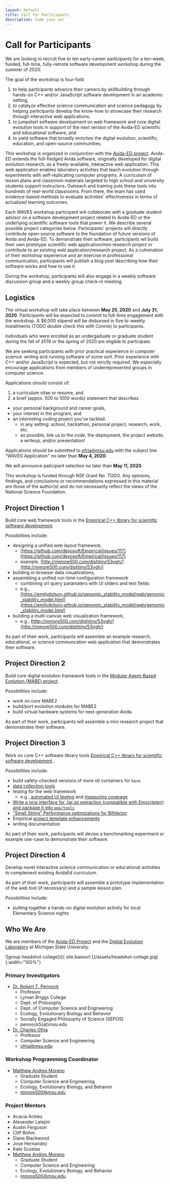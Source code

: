 ```yaml
---
layout: default
title: Call for Participants
description: Come join us!
---
```


# Call for Participants

We are looking to recruit five to ten early-career participants for a ten-week, funded, full-time, fully-remote software development workshop during the summer of 2020.

The goal of the workshop is four-fold:
1. to help participants advance their careers by skillbuilding through hands-on C++ and/or JavaScript software development in an academic setting,
2. to catalyze effective science communication and science pedagogy by helping participants develop the know-how to showcase their research through interactive web applications,
3. to jumpstart software development on web framework and core digital evolution tools in support of the next version of the Avida-ED scientific and educational software, and
4. to yield software that broadly enriches the digital evolution, scientific, education, and open-source communities.

This workshop is organized in conjunction with the [Avida-ED project](https://avida-ed.msu.edu/).
Avida-ED extends the full-fledged Avida software, originally developed for digital evolution research, as a freely-available, interactive web application.
This web application enables laboratory activities that teach evolution through experiments with self-replicating computer programs.
A curriculum of lesson plans and classroom materials targeted to high school and university students support instructors.
Outreach and training puts these tools into hundreds of real-world classrooms.
From there, the team has used evidence-based methods to evaluate activities' effectiveness in terms of actualized learning outcomes.

Each WAVES workshop participant will collaborate with a graduate student advisor on a software development project related to Avida-ED or the underlying scientific software tools that power it.
We describe several possible project categories below.
Participants' projects will directly contribute open-source software to the foundation of future versions of Avida and Avida-ED.
To demonstrate their software, participants wil build their own prototype scientific web application/mini research project or contribute to an existing web application/research project.
As a culmination of their workshop experience and an exercise in professional communication, participants will publish a blog post describing how their software works and how to use it.

During the workshop, participants will also engage in a weekly software discussion group and a weekly group check-in meeting.

## Logistics

The virtual workshop will take place between **May 25, 2020** and **July 31, 2020**.
Participants will be expected to commit to full-time engagement with the workshop.
A $6,000 stipend will be disbursed in five bi-weekly installments (TODO double check this with Connie) to participants.

Individuals who were enrolled as an undergaduate or graduate student during the fall of 2019 or the spring of 2020 are eligible to participate.

We are seeking participants with prior practical experience in computer science: writing and running software of some sort.
Prior experience with C++ and/or JavaScript is expected, but not strictly required.
We especially encourage applications from members of underrepresented groups in computer science.

Applications should consist of:
1. a curriculum vitae or resume, and
2. a brief (appox. 500 to 1000 words) statement that describes
  * your personal background and career goals,
  * your interest in the program, and
  * an interesting coding project you've tackled.
    * in any setting: school, hackathon, personal project, research, work, etc.
    * as possible, link us to the code, the deployment, the project website, a writeup, and/or presentation!

Applications should be submitted to [ofria@msu.edu](ofria@msu.edu) with the subject line "WAVES Application"  no later than **May 4, 2020**.

We will announce paticipant selection no later than **May 11, 2020**.

This workshop is funded through NSF Grant No. TODO.
Any opinions, findings, and conclusions or recommendations expressed in this material are those of the author(s) and do not necessarily reflect the views of the National Science Foundation.

## Project Direction 1

Build core web framework tools in the [Empirical C++ library for scientific software development](https://github.com/devosoft/Empirical).

Possibilities include:
* designing a unified web layout framework,
  * [https://github.com/devosoft/Empirical/issues/117](https://github.com/devosoft/Empirical/issues/117)
  * example, [http://mmore500.com/dishtiny/53vgh/](http://mmore500.com/dishtiny/53vgh/)
* building in-browser data visualizations,
* assembling a unified run-time configuration framework
  * combining url query paramaters with UI sliders and text fields
  * e.g., [https://emilydolson.github.io/genomic_stability_model/web/genomic_stability_model.html](https://emilydolson.github.io/genomic_stability_model/web/genomic_stability_model.html)
* building a multi-canvas web visualization framework,
  * e.g., [http://mmore500.com/dishtiny/53vgh/](http://mmore500.com/dishtiny/53vgh/)

As part of their work, participants will assemble an example research, educational, or science communcation web application that demonstrates their software.

## Project Direction 2

Build core digital evolution framework tools in the [Modular Agent-Based Evolution (MABE) project](https://github.com/hintzelab/mabe).

Possibilities include:
* work on core MABE2
* build/port evolution modules for MABE2
* build virtual hardware systems for next-generation Avida

As part of their work, participants will assemble a mini research project that demonstrates their software.

## Project Direction 3

Work on core C++ software library tools [Empirical C++ library for scientific software development](https://github.com/devosoft/Empirical)..

Possibilities include:
* build safety-checked versions of more stl containers for `base`
* [data collection tools](https://github.com/devosoft/Empirical/issues/111)
* testing for the web framework
  * e.g., [automated UI testing](https://github.com/devosoft/Empirical/issues/177) and [measuring coverage](https://github.com/devosoft/Empirical/issues/184)
* [Write a nice interface for .tar.gz extraction (compatible with Emscripten) and package it into `emp/tools`](https://github.com/devosoft/Empirical/issues/260)
* ["Small String" Performance optimizations for BitVector](https://github.com/devosoft/Empirical/issues/262)
* Empirical [project template enhancements](https://github.com/devosoft/cookiecutter-empirical-project/issues)
* writing documentation

As part of their work, participants will devise a benchmarking experiment or example use-case to demonstrate their software.

## Project Direction 4

Develop novel interactive science communication or educational activities to complement existing AvidaEd curriculum.

As part of their work, participants will assemble a prototype implementation of the web tool (if necessary) and a sample lesson plan.

Possibilities include:
* putting together a hands-on digital evolution activity for local Elementary Science nights

## Who We Are

We are members of the [Avida-ED Project](https://avida-ed.msu.edu/) and the [Digital Evolution Laboratory](https://devolab.org/) at Michigan State University.

![group headshot collage]({{ site.baseurl }}/assets/headshot-collage.jpg){:width="100%"}

### Primary Investigators

* [Dr. Robert T. Pennock](https://msu.edu/~pennock5/)
  * Professor
  * Lyman Briggs College
  * Dept. of Philosophy
  * Dept. of Computer Science and Engineering
  * Ecology, Evolutionary Biology and Behavior
  * Socially Engaged Philosophy of Science (SEPOS)
  * pennock5{at}msu.edu
* [Dr. Charles Ofria](https://ofria.com)
  * Professor
  * Computer Science and Engineering
  * [ofria@msu.edu](ofria@msu.edu)

### Workshop Programming Coordinator

* [Matthew Andres Moreno](https://mmore500.github.io)
  * Graduate Student
  * Computer Science and Engineering
  * Ecology, Evolutionary Biology, and Behavior
  * [mmore500@msu.edu](mmore500@msu.edu)

### Project Mentors

* Acacia Ackles
* Alexander Lalejini
* Austin Ferguson
* Cliff Bohm
* Diane Blackwood
* Jose Hernandez
* Kate Scoelas
* [Matthew Andres Moreno](https://mmore500.github.io)
  * Graduate Student
  * Computer Science and Engineering
  * Ecology, Evolutionary Biology, and Behavior
  * [mmore500@msu.edu](mmore500@msu.edu)

